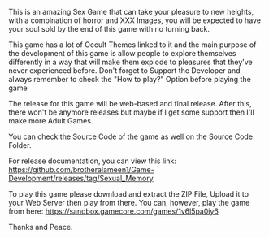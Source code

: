 This is an amazing Sex Game that can take your pleasure to new heights, with a combination of horror and XXX Images, you will be expected to have your soul sold by the end of this game with no turning back.

This game has a lot of Occult Themes linked to it and the main purpose of the development of this game is allow people to explore themselves differently in a way that will make them explode to pleasures that they've never experienced before. Don't forget to Support the Developer and always remember to check the "How to play?" Option before playing the game

The release for this game will be web-based and final release. After this, there won't be anymore releases but maybe if I get some support then I'll make more Adult Games.

You can check the Source Code of the game as well on the Source Code Folder.

For release documentation, you can view this link: https://github.com/brotheralameen1/Game-Development/releases/tag/Sexual_Memory

To play this game please download and extract the ZIP File, Upload it to your Web Server then play from there. You can, however, play the game from here: https://sandbox.gamecore.com/games/1v6l5pa0iy6

Thanks and Peace.
